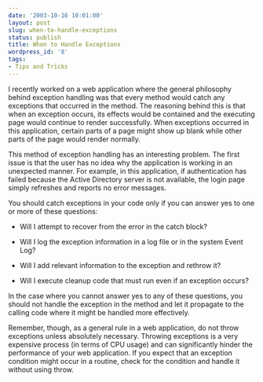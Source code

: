 ```yaml
---
date: '2003-10-16 10:01:00'
layout: post
slug: when-to-handle-exceptions
status: publish
title: When to Handle Exceptions
wordpress_id: '8'
tags:
- Tips and Tricks
---
```


I recently worked on a web application where the general philosophy behind exception handling was that every method would catch any exceptions that occurred in the method. The reasoning behind this is that when an exception occurs, its effects would be contained and the executing page would continue to render successfully. When exceptions occurred in this application, certain parts of a page might show up blank while other parts of the page would render normally.

This method of exception handling has an interesting problem. The first issue is that the user has no idea why the application is working in an unexpected manner. For example, in this application, if authentication has failed because the Active Directory server is not available, the login page simply refreshes and reports no error messages.

You should catch exceptions in your code only if you can answer yes to one or more of these questions:



	
  * Will I attempt to recover from the error in the catch block?

	
  * Will I log the exception information in a log file or in the system Event Log?

	
  * Will I add relevant information to the exception and rethrow it?

	
  * Will I execute cleanup code that must run even if an exception occurs?


In the case where you cannot answer yes to any of these questions, you should not handle the exception in the method and let it propagate to the calling code where it might be handled more effectively.

Remember, though, as a general rule in a web application, do not throw exceptions unless absolutely necessary. Throwing exceptions is a very expensive process (in terms of CPU usage) and can significantly hinder the performance of your web application. If you expect that an exception condition might occur in a routine, check for the condition and handle it without using throw.

